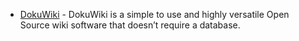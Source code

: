 * [DokuWiki](https://www.dokuwiki.org/dokuwiki) - DokuWiki is a simple to use and highly versatile Open Source wiki software that doesn’t require a database.